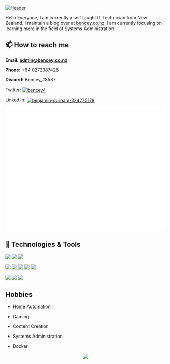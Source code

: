 [![Header](https://github.com/Bencey/Bencey/blob/master/banner2.gif)](https://bencey.co.nz)

Hello Everyone, I am currently a self taught IT Technician from New Zealand. I maintain a blog over at [bencey.co.nz](https://bencey.co.nz). I am currently focusing on learning more in the field of Systems Administration. 



## 📫 How to reach me 

**Email: [admin@bencey.co.nz](mailto:admin@bencey.co.nz)** 

**Phone:** +64 0272387426 

**Discord:** Bencey_#8587

Twitter: <a href="https://twitter.com/bencey4" target="blank"><img align="center" src="https://cdn.jsdelivr.net/npm/simple-icons@3.0.1/icons/twitter.svg" alt="bencey4" height="20" width="20" /></a>

Linked In: <a href="https://linkedin.com/in/benjamin-durham-324275178" target="blank"><img align="center" src="https://cdn.jsdelivr.net/npm/simple-icons@3.0.1/icons/linkedin.svg" alt="benjamin-durham-324275178" height="20" width="20" /></a>

![Metrics](https://github.com/bencey/bencey/blob/master/github-metrics.svg)



## 🔧 Technologies & Tools

![](https://img.shields.io/badge/OS-Linux-red)
![](https://img.shields.io/badge/OS-Windows-red)
![](https://img.shields.io/badge/OS-MacOS-red)

![](https://img.shields.io/badge/Code-Python-blue)
![](https://img.shields.io/badge/Code-JavaScript-blue)
![](https://img.shields.io/badge/Code-HTML-blue)
![](https://img.shields.io/badge/Code-CSS-blue)
![](https://img.shields.io/badge/Code-PHP-blue)


![](https://img.shields.io/badge/Tools-NodeJS-green)
![](https://img.shields.io/badge/Tools-Docker-green)
![](https://img.shields.io/badge/Tools-nginx-green)


## Hobbies

* Home Automation

* Gaming

* Content Creation

* Systems Administration

* Docker 


<p align="center">   
  <a href="https://github.com/Bencey/Bencey">
  <img align="center" src="https://github-readme-stats.vercel.app/api/top-langs/?username=Bencey&hide=java,html&title_color=ffffff&text_color=c9cacc&icon_color=2bbc8a&bg_color=1d1f21" />
</a>
  
